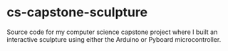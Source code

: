# cs-capstone-sculpture
Source code for my computer science capstone project where I built an interactive sculpture using either the Arduino or Pyboard microcontroller.
